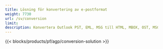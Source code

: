 ```yaml
---
title: Lösning för konvertering av e-postformat 
weight: 7730
url: /sv/conversion
limit: 
description: Konvertera Outlook PST, EML, MSG till HTML, MBOX, OST, MSG och mer
---
```


{{< blocks/products/pf/agp/conversion-solution >}} 